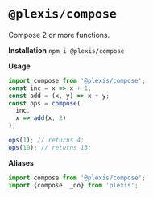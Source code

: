 # `@plexis/compose`

Compose 2 or more functions.

**Installation**
`npm i @plexis/compose`

**Usage**

```javascript
import compose from '@plexis/compose';
const inc = x => x + 1;
const add = (x, y) => x + y;
const ops = compose(
  inc,
  x => add(x, 2)
);

ops(1); // returns 4;
ops(10); // returns 13;
```

**Aliases**

```javascript
import compose from '@plexis/compose';
import {compose, _do} from 'plexis';
```

